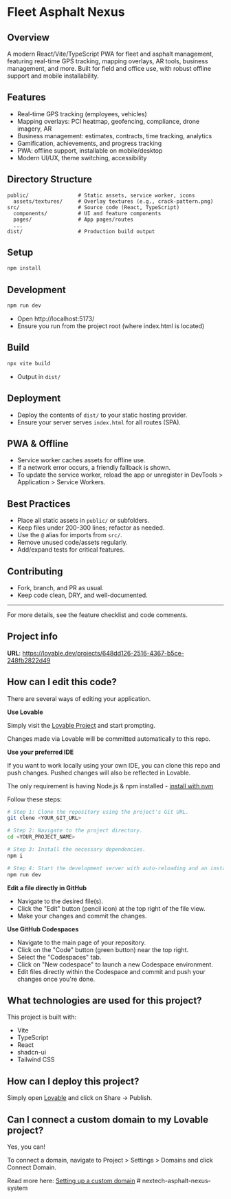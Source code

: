 # Fleet Asphalt Nexus

## Overview
A modern React/Vite/TypeScript PWA for fleet and asphalt management, featuring real-time GPS tracking, mapping overlays, AR tools, business management, and more. Built for field and office use, with robust offline support and mobile installability.

## Features
- Real-time GPS tracking (employees, vehicles)
- Mapping overlays: PCI heatmap, geofencing, compliance, drone imagery, AR
- Business management: estimates, contracts, time tracking, analytics
- Gamification, achievements, and progress tracking
- PWA: offline support, installable on mobile/desktop
- Modern UI/UX, theme switching, accessibility

## Directory Structure
```
public/                # Static assets, service worker, icons
  assets/textures/     # Overlay textures (e.g., crack-pattern.png)
src/                   # Source code (React, TypeScript)
  components/          # UI and feature components
  pages/               # App pages/routes
  ...
dist/                  # Production build output
```

## Setup
```sh
npm install
```

## Development
```sh
npm run dev
```
- Open http://localhost:5173/
- Ensure you run from the project root (where index.html is located)

## Build
```sh
npx vite build
```
- Output in `dist/`

## Deployment
- Deploy the contents of `dist/` to your static hosting provider.
- Ensure your server serves `index.html` for all routes (SPA).

## PWA & Offline
- Service worker caches assets for offline use.
- If a network error occurs, a friendly fallback is shown.
- To update the service worker, reload the app or unregister in DevTools > Application > Service Workers.

## Best Practices
- Place all static assets in `public/` or subfolders.
- Keep files under 200-300 lines; refactor as needed.
- Use the `@` alias for imports from `src/`.
- Remove unused code/assets regularly.
- Add/expand tests for critical features.

## Contributing
- Fork, branch, and PR as usual.
- Keep code clean, DRY, and well-documented.

---
For more details, see the feature checklist and code comments.

## Project info

**URL**: https://lovable.dev/projects/648dd126-2516-4367-b5ce-248fb2822d49

## How can I edit this code?

There are several ways of editing your application.

**Use Lovable**

Simply visit the [Lovable Project](https://lovable.dev/projects/648dd126-2516-4367-b5ce-248fb2822d49) and start prompting.

Changes made via Lovable will be committed automatically to this repo.

**Use your preferred IDE**

If you want to work locally using your own IDE, you can clone this repo and push changes. Pushed changes will also be reflected in Lovable.

The only requirement is having Node.js & npm installed - [install with nvm](https://github.com/nvm-sh/nvm#installing-and-updating)

Follow these steps:

```sh
# Step 1: Clone the repository using the project's Git URL.
git clone <YOUR_GIT_URL>

# Step 2: Navigate to the project directory.
cd <YOUR_PROJECT_NAME>

# Step 3: Install the necessary dependencies.
npm i

# Step 4: Start the development server with auto-reloading and an instant preview.
npm run dev
```

**Edit a file directly in GitHub**

- Navigate to the desired file(s).
- Click the "Edit" button (pencil icon) at the top right of the file view.
- Make your changes and commit the changes.

**Use GitHub Codespaces**

- Navigate to the main page of your repository.
- Click on the "Code" button (green button) near the top right.
- Select the "Codespaces" tab.
- Click on "New codespace" to launch a new Codespace environment.
- Edit files directly within the Codespace and commit and push your changes once you're done.

## What technologies are used for this project?

This project is built with:

- Vite
- TypeScript
- React
- shadcn-ui
- Tailwind CSS

## How can I deploy this project?

Simply open [Lovable](https://lovable.dev/projects/648dd126-2516-4367-b5ce-248fb2822d49) and click on Share -> Publish.

## Can I connect a custom domain to my Lovable project?

Yes, you can!

To connect a domain, navigate to Project > Settings > Domains and click Connect Domain.

Read more here: [Setting up a custom domain](https://docs.lovable.dev/tips-tricks/custom-domain#step-by-step-guide)
#   n e x t e c h - a s p h a l t - n e x u s - s y s t e m  
 
